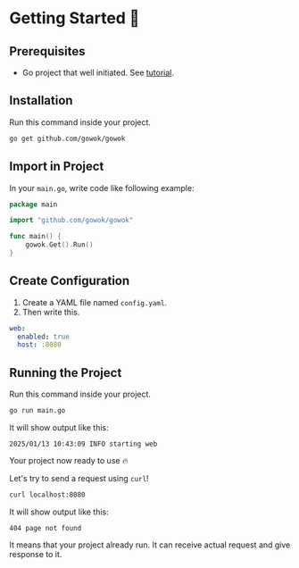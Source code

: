 # Getting Started 🏁

## Prerequisites
* Go project that well initiated. See [tutorial](/guide/tutorial/project-setup.html).

## Installation
Run this command inside your project.
```bash
go get github.com/gowok/gowok
```

## Import in Project
In your `main.go`, write code like following example:
```go
package main

import "github.com/gowok/gowok"

func main() {
	gowok.Get().Run()
}
```

## Create Configuration
1. Create a YAML file named `config.yaml`.
2. Then write this.
```yaml
web:
  enabled: true
  host: :8080
```

## Running the Project
Run this command inside your project.
```bash
go run main.go
```

It will show output like this:
```
2025/01/13 10:43:09 INFO starting web
```

Your project now ready to use 🔥

Let's try to send a request using `curl`!

```bash
curl localhost:8080
```

It will show output like this:
```
404 page not found
```

It means that your project already run.
It can receive actual request and give response to it.
